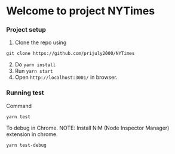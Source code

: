 # Welcome to project NYTimes 

### Project setup
1. Clone the repo using
```
git clone https://github.com/prijuly2000/NYTimes
```
2. Do `yarn install` 
3. Run `yarn start`
4. Open `http://localhost:3001/` in browser.

### Running test
Command
```
yarn test
```

To debug in Chrome. 
NOTE: Install NiM (Node Inspector Manager) extension in chrome.
```
yarn test-debug
```